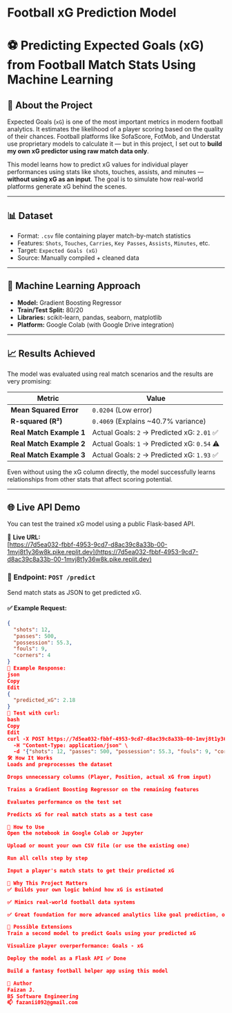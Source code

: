 # Football xG Prediction Model
# ⚽ Predicting Expected Goals (xG) from Football Match Stats Using Machine Learning

## 📌 About the Project

Expected Goals (`xG`) is one of the most important metrics in modern football analytics. It estimates the likelihood of a player scoring based on the quality of their chances. Football platforms like SofaScore, FotMob, and Understat use proprietary models to calculate it — but in this project, I set out to **build my own xG predictor using raw match data only**.

This model learns how to predict xG values for individual player performances using stats like shots, touches, assists, and minutes — **without using xG as an input**. The goal is to simulate how real-world platforms generate xG behind the scenes.

---

## 📊 Dataset

- Format: `.csv` file containing player match-by-match statistics  
- Features: `Shots`, `Touches`, `Carries`, `Key Passes`, `Assists`, `Minutes`, etc.  
- Target: `Expected Goals (xG)`  
- Source: Manually compiled + cleaned data  

---

## 🤖 Machine Learning Approach

- **Model:** Gradient Boosting Regressor  
- **Train/Test Split:** 80/20  
- **Libraries:** scikit-learn, pandas, seaborn, matplotlib  
- **Platform:** Google Colab (with Google Drive integration)  

---

## 📈 Results Achieved

The model was evaluated using real match scenarios and the results are very promising:

| Metric                | Value                                |
|-----------------------|--------------------------------------|
| **Mean Squared Error**| `0.0204` (Low error)                 |
| **R-squared (R²)**    | `0.4069` (Explains ~40.7% variance)  |
| **Real Match Example 1** | Actual Goals: `2` → Predicted xG: `2.01` ✅ |
| **Real Match Example 2** | Actual Goals: `1` → Predicted xG: `0.54` ⚠ |
| **Real Match Example 3** | Actual Goals: `2` → Predicted xG: `1.93` ✅ |

Even without using the xG column directly, the model successfully learns relationships from other stats that affect scoring potential.

---

## 🌐 Live API Demo

You can test the trained xG model using a public Flask-based API.

🔗 **Live URL:**  
[https://7d5ea032-fbbf-4953-9cd7-d8ac39c8a33b-00-1mvj8t1y36w8k.pike.replit.dev](https://7d5ea032-fbbf-4953-9cd7-d8ac39c8a33b-00-1mvj8t1y36w8k.pike.replit.dev)

### 📮 Endpoint: `POST /predict`

Send match stats as JSON to get predicted xG.

#### ✅ Example Request:
```json
{
  "shots": 12,
  "passes": 500,
  "possession": 55.3,
  "fouls": 9,
  "corners": 4
}
🔁 Example Response:
json
Copy
Edit
{
  "predicted_xG": 2.18
}
🧪 Test with curl:
bash
Copy
Edit
curl -X POST https://7d5ea032-fbbf-4953-9cd7-d8ac39c8a33b-00-1mvj8t1y36w8k.pike.replit.dev/predict \
  -H "Content-Type: application/json" \
  -d '{"shots": 12, "passes": 500, "possession": 55.3, "fouls": 9, "corners": 4}'
🛠️ How It Works
Loads and preprocesses the dataset

Drops unnecessary columns (Player, Position, actual xG from input)

Trains a Gradient Boosting Regressor on the remaining features

Evaluates performance on the test set

Predicts xG for real match stats as a test case

🚀 How to Use
Open the notebook in Google Colab or Jupyter

Upload or mount your own CSV file (or use the existing one)

Run all cells step by step

Input a player's match stats to get their predicted xG

🌟 Why This Project Matters
✅ Builds your own logic behind how xG is estimated

✅ Mimics real-world football data systems

✅ Great foundation for more advanced analytics like goal prediction, overperformance tracking, or player scouting

🔮 Possible Extensions
Train a second model to predict Goals using your predicted xG

Visualize player overperformance: Goals - xG

Deploy the model as a Flask API ✅ Done

Build a fantasy football helper app using this model

👤 Author
Faizan J.
BS Software Engineering
📫 fazanii092@gmail.com
